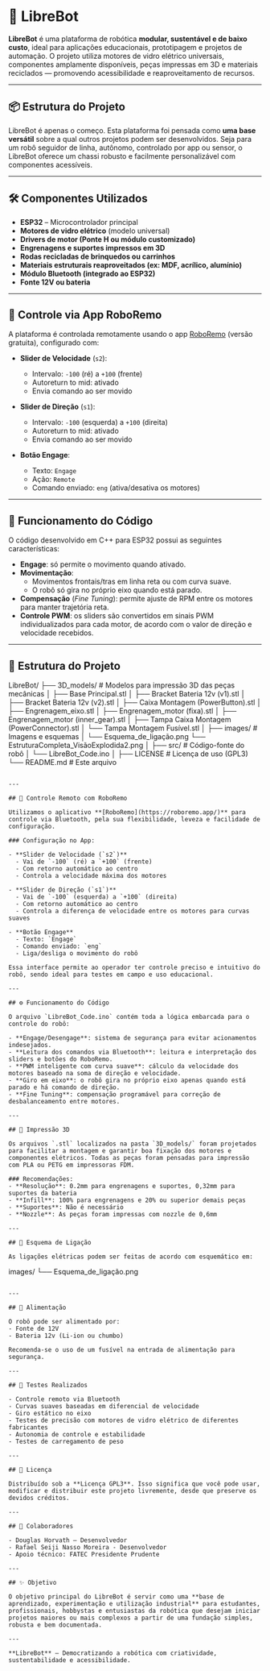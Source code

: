 
# 🤖 LibreBot

**LibreBot** é uma plataforma de robótica **modular, sustentável e de baixo custo**, ideal para aplicações educacionais, prototipagem e projetos de automação. O projeto utiliza motores de vidro elétrico universais, componentes amplamente disponíveis, peças impressas em 3D e materiais reciclados — promovendo acessibilidade e reaproveitamento de recursos.

---

## 📦 Estrutura do Projeto


LibreBot é apenas o começo. Esta plataforma foi pensada como **uma base versátil** sobre a qual outros projetos podem ser desenvolvidos. Seja para um robô seguidor de linha, autônomo, controlado por app ou sensor, o LibreBot oferece um chassi robusto e facilmente personalizável com componentes acessíveis.

---

## 🛠️ Componentes Utilizados

- **ESP32** – Microcontrolador principal
- **Motores de vidro elétrico** (modelo universal)
- **Drivers de motor (Ponte H ou módulo customizado)**
- **Engrenagens e suportes impressos em 3D**
- **Rodas recicladas de brinquedos ou carrinhos**
- **Materiais estruturais reaproveitados (ex: MDF, acrílico, alumínio)**
- **Módulo Bluetooth (integrado ao ESP32)**
- **Fonte 12V ou bateria**

---

## 📱 Controle via App RoboRemo

A plataforma é controlada remotamente usando o app [RoboRemo](https://roboremo.app/) (versão gratuita), configurado com:

- **Slider de Velocidade** (`s2`):  
  - Intervalo: `-100` (ré) a `+100` (frente)  
  - Autoreturn to mid: ativado  
  - Envia comando ao ser movido  

- **Slider de Direção** (`s1`):  
  - Intervalo: `-100` (esquerda) a `+100` (direita)  
  - Autoreturn to mid: ativado  
  - Envia comando ao ser movido  

- **Botão Engage**:  
  - Texto: `Engage`  
  - Ação: `Remote`  
  - Comando enviado: `eng` (ativa/desativa os motores)

---

## 🧠 Funcionamento do Código

O código desenvolvido em C++ para ESP32 possui as seguintes características:

- **Engage**: só permite o movimento quando ativado.
- **Movimentação**:
  - Movimentos frontais/tras em linha reta ou com curva suave.
  - O robô só gira no próprio eixo quando está parado.
- **Compensação** (*Fine Tuning*): permite ajuste de RPM entre os motores para manter trajetória reta.
- **Controle PWM**: os sliders são convertidos em sinais PWM individualizados para cada motor, de acordo com o valor de direção e velocidade recebidos.

---

## 📂 Estrutura do Projeto

LibreBot/
├── 3D_models/                       # Modelos para impressão 3D das peças mecânicas
│   ├── Base Principal.stl
│   ├── Bracket Bateria 12v (v1).stl
│   ├── Bracket Bateria 12v (v2).stl
│   ├── Caixa Montagem (PowerButton).stl
│   ├── Engrenagem_eixo.stl
│   ├── Engrenagem_motor (fixa).stl
│   ├── Engrenagem_motor (inner_gear).stl
│   ├── Tampa Caixa Montagem (PowerConnector).stl
│   └── Tampa Montagem Fusível.stl
│
├── images/                         # Imagens e esquemas
│   └── Esquema_de_ligação.png
    └── EstruturaCompleta_VisãoExplodida2.png
│
├── src/                            # Código-fonte do robô
│   └── LibreBot_Code.ino
│
├── LICENSE                         # Licença de uso (GPL3)
└── README.md                       # Este arquivo
```

---

## 📱 Controle Remoto com RoboRemo

Utilizamos o aplicativo **[RoboRemo](https://roboremo.app/)** para controle via Bluetooth, pela sua flexibilidade, leveza e facilidade de configuração.

### Configuração no App:

- **Slider de Velocidade (`s2`)**  
  - Vai de `-100` (ré) a `+100` (frente)  
  - Com retorno automático ao centro  
  - Controla a velocidade máxima dos motores  

- **Slider de Direção (`s1`)**  
  - Vai de `-100` (esquerda) a `+100` (direita)  
  - Com retorno automático ao centro  
  - Controla a diferença de velocidade entre os motores para curvas suaves  

- **Botão Engage**  
  - Texto: `Engage`  
  - Comando enviado: `eng`  
  - Liga/desliga o movimento do robô

Essa interface permite ao operador ter controle preciso e intuitivo do robô, sendo ideal para testes em campo e uso educacional.

---

## ⚙️ Funcionamento do Código

O arquivo `LibreBot_Code.ino` contém toda a lógica embarcada para o controle do robô:

- **Engage/Desengage**: sistema de segurança para evitar acionamentos indesejados.
- **Leitura dos comandos via Bluetooth**: leitura e interpretação dos sliders e botões do RoboRemo.
- **PWM inteligente com curva suave**: cálculo da velocidade dos motores baseado na soma de direção e velocidade.
- **Giro em eixo**: o robô gira no próprio eixo apenas quando está parado e há comando de direção.
- **Fine Tuning**: compensação programável para correção de desbalanceamento entre motores.

---

## 🧩 Impressão 3D

Os arquivos `.stl` localizados na pasta `3D_models/` foram projetados para facilitar a montagem e garantir boa fixação dos motores e componentes elétricos. Todas as peças foram pensadas para impressão com PLA ou PETG em impressoras FDM.

### Recomendações:
- **Resolução**: 0.2mm para engrenagens e suportes, 0,32mm para suportes da bateria
- **Infill**: 100% para engrenagens e 20% ou superior demais peças
- **Suportes**: Não é necessário
- **Nozzle**: As peças foram impressas com nozzle de 0,6mm

---

## 🔌 Esquema de Ligação

As ligações elétricas podem ser feitas de acordo com esquemático em:

```
images/
└── Esquema_de_ligação.png
```

---

## 🔋 Alimentação

O robô pode ser alimentado por:
- Fonte de 12V
- Bateria 12v (Li-ion ou chumbo)

Recomenda-se o uso de um fusível na entrada de alimentação para segurança.

---

## 🧪 Testes Realizados

- Controle remoto via Bluetooth
- Curvas suaves baseadas em diferencial de velocidade
- Giro estático no eixo
- Testes de precisão com motores de vidro elétrico de diferentes fabricantes
- Autonomia de controle e estabilidade
- Testes de carregamento de peso

---

## 📘 Licença

Distribuído sob a **Licença GPL3**. Isso significa que você pode usar, modificar e distribuir este projeto livremente, desde que preserve os devidos créditos.

---

## 👥 Colaboradores

- Douglas Horvath – Desenvolvedor  
- Rafael Seiji Nasso Moreira - Desenvolvedor 
- Apoio técnico: FATEC Presidente Prudente  

---

## ✨ Objetivo

O objetivo principal do LibreBot é servir como uma **base de aprendizado, experimentação e utilização industrial** para estudantes, profissionais, hobbystas e entusiastas da robótica que desejam iniciar projetos maiores ou mais complexos a partir de uma fundação simples, robusta e bem documentada.

---

**LibreBot** — Democratizando a robótica com criatividade, sustentabilidade e acessibilidade.
